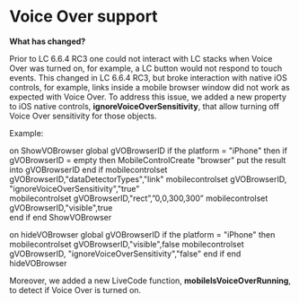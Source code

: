 # Voice Over support

**What has changed?**

Prior to LC 6.6.4 RC3 one could not interact with LC stacks when Voice Over was turned on, for example, a LC button would not respond to touch events. This changed in LC 6.6.4 RC3, but broke interaction with native iOS controls, for example, links inside a mobile browser window did not work as expected with Voice Over. To address this issue, we added a new property to iOS native controls, **ignoreVoiceOverSensitivity**, that allow turning off Voice Over sensitivity for those objects. 

Example:

on ShowVOBrowser
   global gVOBrowserID
   if the platform = "iPhone" then
      if gVOBrowserID = empty then
         MobileControlCreate "browser"
         put the result into gVOBrowserID
      end if
      mobilecontrolset gVOBrowserID,"dataDetectorTypes","link"
      mobilecontrolset gVOBrowserID, "ignoreVoiceOverSensitivity","true"      
      mobilecontrolset gVOBrowserID,"rect”,”0,0,300,300”
      mobilecontrolset gVOBrowserID,"visible",true    
   end if
end ShowVOBrowser

on hideVOBrowser
   global gVOBrowserID
   if the platform = "iPhone" then
      mobilecontrolset gVOBrowserID,"visible",false
      mobilecontrolset gVOBrowserID, "ignoreVoiceOverSensitivity","false"
   end if
end hideVOBrowser

Moreover, we added a new LiveCode function, **mobileIsVoiceOverRunning**, to detect if Voice Over is turned on.
